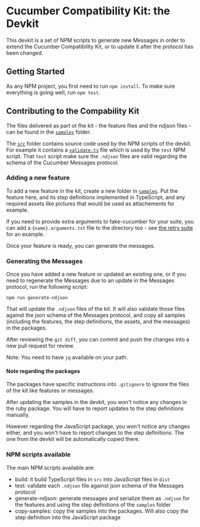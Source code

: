 # Cucumber Compatibility Kit: the Devkit

This devkit is a set of NPM scripts to generate new Messages in order to
extend the Cucumber Compatibility Kit, or to update it after the protocol has
been changed.

## Getting Started

As any NPM project, you first need to run `npm install`. To make sure everything
is going well, run `npm test`.

## Contributing to the Compability Kit

The files delivered as part ot fhe kit - the feature files and the ndjson files -
can be found in the [`samples`](./samples) folder.

The [`src`](.src) folder contains source code used by the NPM scripts of the devkit.
For example it contains a [`validate.ts`](./samples/validate.ts) file which is
used by the `test` NPM script. That `test` script make sure the `.ndjson` files
are valid regarding the schema of the Cucumber Messages protocol.

### Adding a new feature

To add a new feature in the kit, create a new folder in [`samples`](./samples).
Put the feature here, and its step definitions implemented in TypeScript, and
any required assets like pictures that would be used as attachements for example.

If you need to provide extra arguments to fake-cucumber for your suite, you can add a `{name}.arguments.txt` file to the directory too - see [the retry suite](./samples/retry/retry.arguments.txt) for an example.

Once your feature is ready, you can generate the messages.

### Generating the Messages

Once you have added a new feature or updated an existing one, or if you need
to regenerate the Messages due to an update in the Messages protocol, run the
following script:

    npm run generate-ndjson

That will update the `.ndjson` files of the kit. It will also validate those
files against the json schema of the Messages protocol, and copy all samples
(including the features, the step definitions, the assets, and the messages)
in the packages.

After reviewing the `git diff`, you can commit and push the changes into a new
pull request for review.

Note: You need to have `jq` available on your path.

#### Note regarding the packages

The packages have specific instructions into `.gitignore` to ignore the files
of the kit like features or messages.

After updating the samples in the devkit, you won't notice any changes in the
ruby package. You will have to report updates to the step definitions manually.

However regarding the JavaScript package, you won't notice any changes either,
and you won't have to report changes to the step definitions. The one from the
devkit will be automatically copied there.

### NPM scripts available

The main NPM scripts available are:

- build: it build TypeScript files in `src` into JavaScript files in `dist`
- test: validate each `.ndjson` file against json schema of the Messages protocol
- generate-ndjson: generate messages and serialize them as `.ndjson` for the
  features and using the step definitions of the `samples` folder
- copy-samples: copy the samples into the packages. Will also copy the step
  definition into the JavaScript package
